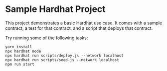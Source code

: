 # Sample Hardhat Project

This project demonstrates a basic Hardhat use case. It comes with a sample contract, a test for that contract, and a script that deploys that contract.

Try running some of the following tasks:

```shell
yarn install
npx hardhat node
npx hardhat run scripts/deploy.js --network localhost
npx hardhat run scripts/seed.js --network localhost
npm run start
```
